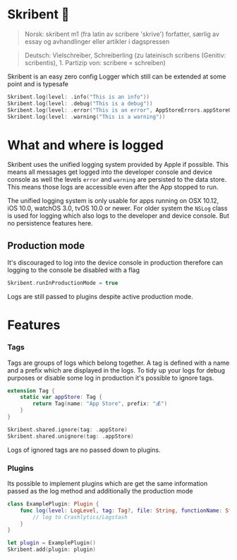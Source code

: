#  Skribent 📜

>  Norsk: skribent m1 (fra latin av scribere 'skrive') forfatter, særlig av essay og avhandlinger eller artikler i dagspressen

>  Deutsch: Vielschreiber, Schreiberling (zu lateinisch scribens (Genitiv: scribentis), 1. Partizip von: scribere = schreiben)

Skribent is an easy zero config Logger which still can be extended at some point and is typesafe

```swift
Skribent.log(level: .info("This is an info"))
Skribent.log(level: .debug("This is a debug"))
Skribent.log(level: .error("This is an error", AppStoreErrors.appStoreOffline))
Skribent.log(level: .warning("This is a warning"))
```

# What and where is logged

Skribent uses the unified logging system provided by Apple if possible. This means all messages get logged into
the developer console and device console as well the levels `error` and `warning` are persisted to the data store.
This means those logs are accessible even after the App stopped to run.

The unified logging system is only usable for apps running on OSX 10.12, iOS 10.0, watchOS 3.0, tvOS 10.0 or newer.
For older system the `NSLog` class is used for logging which also logs to the developer and device console. But no
persistence features here.

## Production mode

It's discouraged to log into the device console in production therefore can logging to the console be disabled
with a flag

```swift
Skribent.runInProductionMode = true
```

Logs are still passed to plugins despite active production mode.

# Features

### Tags

Tags are groups of logs which belong together. A tag is defined with a name and a prefix which are displayed in the logs.
To tidy up your logs for debug purposes or disable some log in production it's possible to ignore tags.

```swift
extension Tag {
    static var appStore: Tag {
        return Tag(name: "App Store", prefix: "💰")
    }
}

Skribent.shared.ignore(tag: .appStore)
Skribent.shared.unignore(tag: .appStore)
```

Logs of ignored tags are no passed down to plugins.

### Plugins

Its possible to implement plugins which are get the same information passed as the log method and 
additionally the production mode
````swift
class ExamplePlugin: Plugin {
    func log(level: LogLevel, tag: Tag?, file: String, functionName: String, line: Int, production: Bool) {
        // log to Crashlytics/Logstash
    }
}

let plugin = ExamplePlugin()
Skribent.add(plugin: plugin)
````

